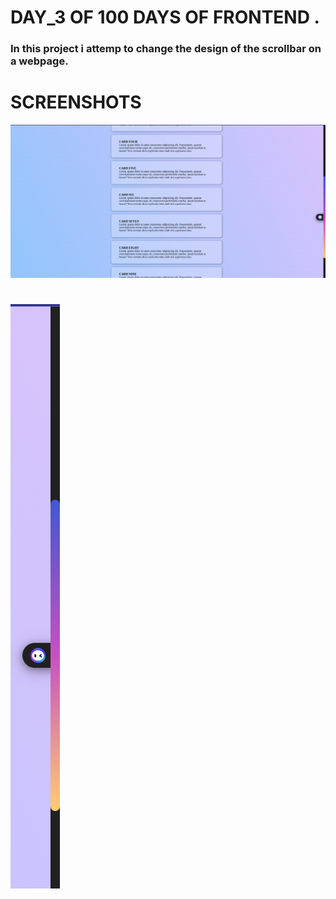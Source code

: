 # DAY_3  OF 100 DAYS OF FRONTEND . 

### In this project i attemp to change the design of the scrollbar on a webpage.  

#
# SCREENSHOTS




 ![screnshots](img/image%20copy.png)

#
 
 ![screnshots](img/image.png) 